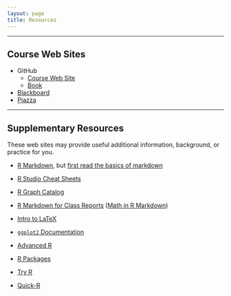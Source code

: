 ```yaml
---
layout: page
title: Resources
---
```


---

## Course Web Sites

- GitHub
    - [Course Web Site](https://github.com/jdstorey/fsg)
    - [Book](https://github.com/jdstorey/fas)
- [Blackboard](https://blackboard.princeton.edu/webapps/pu-courseredirect-bb_bb60/find.jsp?course_id=QCB408-QCB508_S2020)
- [Piazza](https://piazza.com/princeton/spring2020/qcb408508)

---

## Supplementary Resources

These web sites may provide useful additional information, background, or practice for you.

- [R Markdown](http://rmarkdown.rstudio.com), but [first read the basics of markdown](http://rmarkdown.rstudio.com/authoring_basics.html)

- [R Studio Cheat Sheets](https://www.rstudio.com/resources/cheatsheets/)

- [R Graph Catalog](http://shiny.stat.ubc.ca/r-graph-catalog/)

- [R Markdown for Class Reports](http://www.stat.cmu.edu/~cshalizi/rmarkdown/) ([Math in R Markdown](http://www.stat.cmu.edu/~cshalizi/rmarkdown/#math-in-r-markdown))

- [Intro to LaTeX](http://artofproblemsolving.com/wiki/index.php?title=LaTeX)

- [`ggplot2` Documentation](http://ggplot2.org)

- [Advanced R](http://adv-r.had.co.nz)

- [R Packages](http://r-pkgs.had.co.nz)

- [Try R](https://www.codeschool.com/courses/try-r)

- [Quick-R](http://www.statmethods.net)



